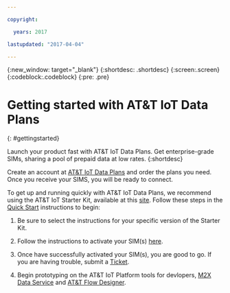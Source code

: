 ```yaml
---

copyright:

  years: 2017

lastupdated: "2017-04-04"

---
```


{:new_window: target="_blank"}
{:shortdesc: .shortdesc}
{:screen:.screen}
{:codeblock:.codeblock}
{:pre: .pre}

# Getting started with AT&T IoT Data Plans
{: #gettingstarted}

Launch your product fast with AT&T IoT Data Plans. Get enterprise-grade SIMs, sharing a pool of prepaid data at low rates.
{:shortdesc}

Create an account at [AT&T IoT Data Plans](https://iotdataplans.att.com) and order the plans you need. Once you receive your SIMS, you will be ready to connect. 

To get up and running quickly with AT&T IoT Data Plans, we recommend using the AT&T IoT Starter Kit, available at this [site](https://starterkit.att.com). Follow these steps in the [Quick Start](https://starterkit.att.com/quickstart) instructions to begin:

1. Be sure to select the instructions for your specific version of the Starter Kit. 

2. Follow the instructions to activate your SIM(s) [here](https://starterkit.att.com/activate).
	
3. Once have successfully activated your SIM(s), you are good to go. If you are having trouble, submit a [Ticket](http://developer.att.com/developer/sso/salesforceRedirect.jsp?_fn=SessionTrigger).

4. Begin prototyping on the AT&T IoT Platform tools for devlopers, [M2X Data Service](https://m2x.att.com) and [AT&T Flow Designer](https://flow.att.com).


<!-- Related links moved to toc file:
# Related Links
{: #rellinks notoc}

## Tutorials and Samples
{: #samples}

* [Quick Start Guide](https://starterkit.att.com/quickstart) {:new_window}
* [API Documentation](https://starterkit.att.com/docs#api-overview) {:new_window}
* [Tutorials](https://starterkit.att.com/tutorials) {:new_window}

## Related Links
{: #general}

* [IoT Data Plans FAQ](https://iotdataplans.att.com/data-plan-faq) {:new_window}
* [IoT Staret Kit FAQ](https://starterkit.att.com/faq) {:new_window}
-->

